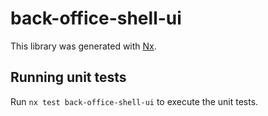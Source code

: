 # back-office-shell-ui

This library was generated with [Nx](https://nx.dev).

## Running unit tests

Run `nx test back-office-shell-ui` to execute the unit tests.
